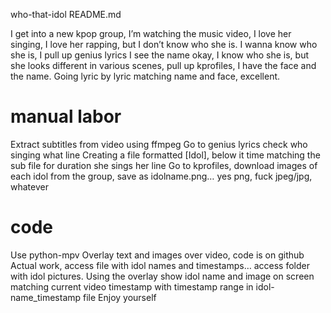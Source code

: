 who-that-idol README.md

I get into a new kpop group, I’m watching the music video, I love her singing, I love her rapping, but I don’t know who she is. I wanna know who she is, I pull up genius lyrics I see the name okay, I know who she is, but she looks different in various scenes, pull up kprofiles, I have the face and the name. Going lyric by lyric matching name and face, excellent.
# manual labor

Extract subtitles from video using ffmpeg
Go to genius lyrics check who singing what line
Creating a file formatted [Idol], below it time matching the sub file for duration she sings her line
Go to kprofiles, download images of each idol from the group, save as idolname.png… yes png, fuck jpeg/jpg, whatever

# code
Use python-mpv
Overlay text and images over video, code is on github
Actual work, access file with idol names and timestamps… access folder with idol pictures. Using the overlay show idol name and image on screen matching current video timestamp with timestamp range in idol-name_timestamp file
Enjoy yourself


